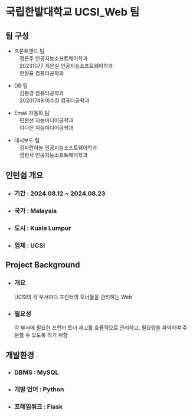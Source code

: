 # 국립한밭대학교 UCSI_Web 팀

## 팀 구성 
- 프론트엔드 팀  
&emsp;정은주 인공지능소프트웨어학과  
&emsp;20231077 최은실 인공지능소프트웨어학과  
&emsp;한원표 컴퓨터공학과  
      
- DB 팀  
&emsp;김봉경 컴퓨터공학과  
&emsp;20201749 이수창 컴퓨터공학과  
    
- Email 자동화 팀    
&emsp;민현선 지능미디어공학과  
&emsp;이다은 지능미디어공학과  
- 대시보드 팀  
&emsp;김파란하늘 인공지능소프트웨어학과  
&emsp;정현서 인공지능소프트웨어학과  
      
  
## 인턴쉽 개요
  - ### 기간 : 2024.08.12 ~ 2024.08.23
  - ### 국가 : Malaysia
  - ### 도시 : Kuala Lumpur
  - ### 업체 : UCSI

## Project Background
  - ### 개요
      UCSI의 각 부서마다 프린터의 토너들을 관리하는 Web
  - ### 필요성
      각 부서에 필요한 프린터 토너 재고를 효율적으로 관리하고, 필요량을 파악하여 주문할 수 있도록 하기 위함

## 개발환경
  - ### DBMS : MySQL
  - ### 개발 언어 : Python
  - ### 프레임워크 : Flask

